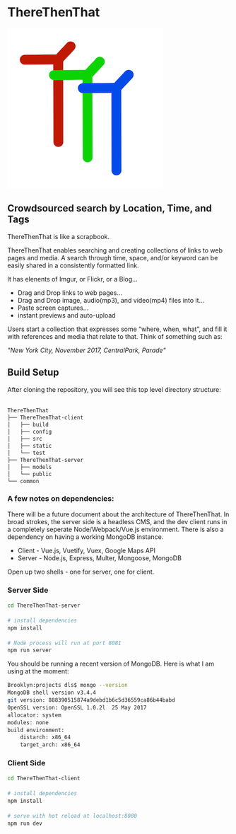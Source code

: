 # ThereThenThat

![ThereThenThat Logo](ThereThenThat-client/static/ttt-logo-small.png)

## Crowdsourced search by Location, Time, and Tags

ThereThenThat is like a scrapbook.

ThereThenThat enables searching and creating collections of links to web pages and media.  A search through time, space, and/or keyword can be easily shared in a consistently formatted link.

It has elenents of Imgur, or Flickr, or a Blog...

* Drag and Drop links to web pages...
* Drag and Drop image, audio(mp3), and video(mp4) files into it...
* Paste screen captures...
* instant previews and auto-upload

Users start a collection that expresses some “where, when, what”, and fill it with references and media that relate to that.  Think of something such as:

_"New York City, November 2017, CentralPark, Parade"_

## Build Setup

After cloning the repository, you will see this top level directory structure:
```

ThereThenThat
├── ThereThenThat-client
│   ├── build
│   ├── config
│   ├── src
│   ├── static
│   └── test
├── ThereThenThat-server
│   ├── models
│   └── public
└── common
```

### A few notes on dependencies:

There will be a future document about the architecture of ThereThenThat.  In broad strokes, the server side is a headless CMS, and the dev client runs in a completely seperate Node/Webpack/Vue.js environment. There is also a dependency on having a working MongoDB instance.

* Client - Vue.js, Vuetify, Vuex, Google Maps API
* Server - Node.js, Express, Multer, Mongoose, MongoDB

Open up two shells - one for server, one for client.

### Server Side
``` bash
cd ThereThenThat-server

# install dependencies
npm install

# Node process will run at port 8081
npm run server
```

You should be running a recent version of MongoDB.  Here is what I am using at the moment:

```bash
Brooklyn:projects dls$ mongo --version
MongoDB shell version v3.4.4
git version: 888390515874a9debd1b6c5d36559ca86b44babd
OpenSSL version: OpenSSL 1.0.2l  25 May 2017
allocator: system
modules: none
build environment:
    distarch: x86_64
    target_arch: x86_64
  ```


### Client Side

``` bash
cd ThereThenThat-client

# install dependencies
npm install

# serve with hot reload at localhost:8080
npm run dev

